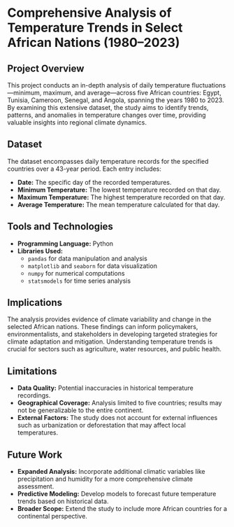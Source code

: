 # Comprehensive Analysis of Temperature Trends in Select African Nations (1980–2023)

## Project Overview

This project conducts an in-depth analysis of daily temperature fluctuations—minimum, maximum, and average—across five African countries: Egypt, Tunisia, Cameroon, Senegal, and Angola, spanning the years 1980 to 2023. By examining this extensive dataset, the study aims to identify trends, patterns, and anomalies in temperature changes over time, providing valuable insights into regional climate dynamics.

## Dataset

The dataset encompasses daily temperature records for the specified countries over a 43-year period. Each entry includes:

- **Date:** The specific day of the recorded temperatures.
- **Minimum Temperature:** The lowest temperature recorded on that day.
- **Maximum Temperature:** The highest temperature recorded on that day.
- **Average Temperature:** The mean temperature calculated for that day.

## Tools and Technologies

- **Programming Language:** Python
- **Libraries Used:**
  - `pandas` for data manipulation and analysis
  - `matplotlib` and `seaborn` for data visualization
  - `numpy` for numerical computations
  - `statsmodels` for time series analysis

## Implications

The analysis provides evidence of climate variability and change in the selected African nations. These findings can inform policymakers, environmentalists, and stakeholders in developing targeted strategies for climate adaptation and mitigation. Understanding temperature trends is crucial for sectors such as agriculture, water resources, and public health.

## Limitations

- **Data Quality:** Potential inaccuracies in historical temperature recordings.
- **Geographical Coverage:** Analysis limited to five countries; results may not be generalizable to the entire continent.
- **External Factors:** The study does not account for external influences such as urbanization or deforestation that may affect local temperatures.

## Future Work

- **Expanded Analysis:** Incorporate additional climatic variables like precipitation and humidity for a more comprehensive climate assessment.
- **Predictive Modeling:** Develop models to forecast future temperature trends based on historical data.
- **Broader Scope:** Extend the study to include more African countries for a continental perspective.
